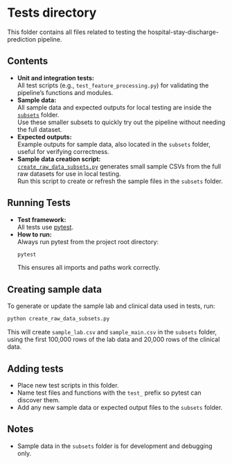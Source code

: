 # Tests directory

This folder contains all files related to testing the hospital-stay-discharge-prediction pipeline.

## Contents

- **Unit and integration tests:**  
  All test scripts (e.g., `test_feature_processing.py`) for validating the pipeline’s functions and modules.
- **Sample data:**  
  All sample data and expected outputs for local testing are inside the [`subsets`](./subsets) folder.  
  Use these smaller subsets to quickly try out the pipeline without needing the full dataset.
- **Expected outputs:**  
  Example outputs for sample data, also located in the `subsets` folder, useful for verifying correctness.
- **Sample data creation script:**  
  [`create_raw_data_subsets.py`](./create_raw_data_subsets.py) generates small sample CSVs from the full raw datasets for use in local testing.  
  Run this script to create or refresh the sample files in the `subsets` folder.

## Running Tests

- **Test framework:**  
  All tests use [pytest](https://docs.pytest.org/).
- **How to run:**  
  Always run pytest from the project root directory:
  ```bash
  pytest
  ```
  This ensures all imports and paths work correctly.

## Creating sample data

To generate or update the sample lab and clinical data used in tests, run:

```bash
python create_raw_data_subsets.py
```

This will create `sample_lab.csv` and `sample_main.csv` in the `subsets` folder, using the first 100,000 rows of the lab data and 20,000 rows of the clinical data.

## Adding tests

- Place new test scripts in this folder.
- Name test files and functions with the `test_` prefix so pytest can discover them.
- Add any new sample data or expected output files to the `subsets` folder.

## Notes

- Sample data in the `subsets` folder is for development and debugging only.  